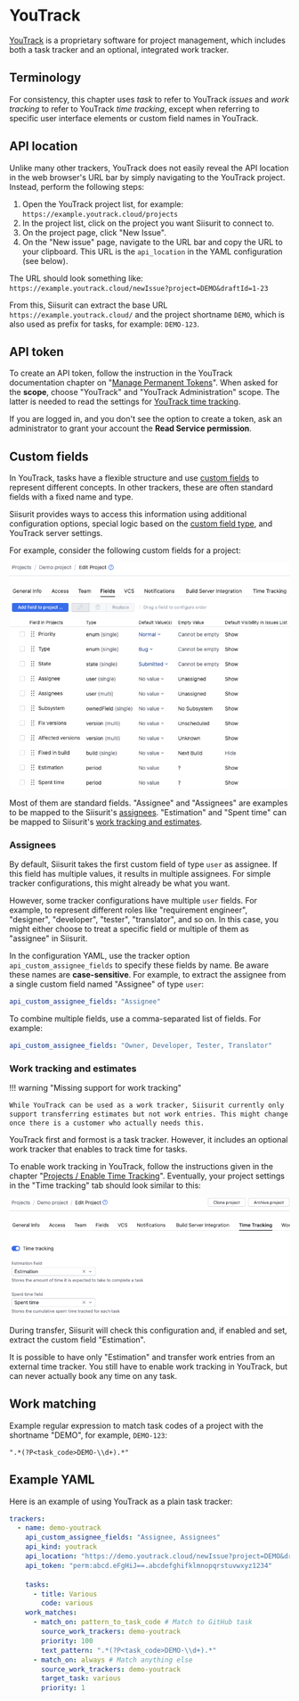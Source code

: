 # YouTrack

[YouTrack](https://www.jetbrains.com/youtrack/) is a proprietary software for project management, which includes both a task tracker and an optional, integrated work tracker.

## Terminology

For consistency, this chapter uses _task_ to refer to YouTrack _issues_ and _work tracking_ to refer to YouTrack _time tracking_, except when referring to specific user interface elements or custom field names in YouTrack.

## API location

Unlike many other trackers, YouTrack does not easily reveal the API location in the web browser's URL bar by simply navigating to the YouTrack project. Instead, perform the following steps:

1. Open the YouTrack project list, for example: `https://example.youtrack.cloud/projects`
2. In the project list, click on the project you want Siisurit to connect to.
3. On the project page, click "New Issue".
4. On the "New issue" page, navigate to the URL bar and copy the URL to your clipboard. This URL is the `api_location` in the YAML configuration (see below).

The URL should look something like: `https://example.youtrack.cloud/newIssue?project=DEMO&draftId=1-23`

From this, Siisurit can extract the base URL `https://example.youtrack.cloud/` and the project shortname `DEMO`, which is also used as prefix for tasks, for example: `DEMO-123`.

## API token

To create an API token, follow the instruction in the YouTrack documentation chapter on "[Manage Permanent Tokens](https://www.jetbrains.com/help/youtrack/devportal/Manage-Permanent-Token.html)". When asked for the **scope**, choose "YouTrack" and "YouTrack Administration" scope. The latter is needed to read the settings for [YouTrack time tracking](#work-tracking-and-estimates).

If you are logged in, and you don't see the option to create a token, ask an administrator to grant your account the **Read Service permission**.

## Custom fields

In YouTrack, tasks have a flexible structure and use [custom fields](https://www.jetbrains.com/help/youtrack/server/custom-fields.html) to represent different concepts. In other trackers, these are often standard fields with a fixed name and type.

Siisurit provides ways to access this information using additional configuration options, special logic based on the [custom field type](https://www.jetbrains.com/help/youtrack/server/supported-custom-field-types.html), and YouTrack server settings.

For example, consider the following custom fields for a project:

![Example for YouTrack custom fields](youtrack/01-custom-fields.png)

Most of them are standard fields. "Assignee" and "Assignees" are examples to be mapped to the Siisurit's [assignees](#assignees). "Estimation" and "Spent time" can be mapped to Siisurit's [work tracking and estimates](#work-tracking-and-estimates).

### Assignees

By default, Siisurit takes the first custom field of type `user` as assignee. If this field has multiple values, it results in multiple assignees. For simple tracker configurations, this might already be what you want.

However, some tracker configurations have multiple `user` fields. For example, to represent different roles like "requirement engineer", "designer", "developer", "tester", "translator", and so on. In this case, you might either choose to treat a specific field or multiple of them as "assignee" in Siisurit.

In the configuration YAML, use the tracker option `api_custom_assignee_fields` to specify these fields by name. Be aware these names are **case-sensitive**. For example, to extract the assignee from a single custom field named "Assignee" of type `user`:

```yaml
api_custom_assignee_fields: "Assignee"
```

To combine multiple fields, use a comma-separated list of fields. For example:

```yaml
api_custom_assignee_fields: "Owner, Developer, Tester, Translator"
```

### Work tracking and estimates

!!! warning "Missing support for work tracking"

    While YouTrack can be used as a work tracker, Siisurit currently only support transferring estimates but not work entries. This might change once there is a customer who actually needs this.

YouTrack first and formost is a task tracker. However, it includes an optional work tracker that enables to track time for tasks.

To enable work tracking in YouTrack, follow the instructions given in the chapter "[Projects / Enable Time Tracking](https://www.jetbrains.com/help/youtrack/cloud/enable-and-configure-time-tracking.html)". Eventually, your project settings in the "Time tracking" tab should look similar to this:

![Example for YouTrack time tracking settings](youtrack/02-configure-time-tracking.png)

During transfer, Siisurit will check this configuration and, if enabled and set, extract the custom field "Estimation".

It is possible to have only "Estimation" and transfer work entries from an external time tracker. You still have to enable work tracking in YouTrack, but can never actually book any time on any task.

## Work matching

Example regular expression to match task codes of a project with the shortname "DEMO", for example, `DEMO-123`:

```regexp
".*(?P<task_code>DEMO-\\d+).*"
```

## Example YAML

Here is an example of using YouTrack as a plain task tracker:

```yaml
trackers:
  - name: demo-youtrack
    api_custom_assignee_fields: "Assignee, Assignees"
    api_kind: youtrack
    api_location: "https://demo.youtrack.cloud/newIssue?project=DEMO&draftId=1-23"
    api_token: "perm:abcd.eFgHiJ==.abcdefghifklmnopqrstuvwxyz1234"

    tasks:
      - title: Various
        code: various
    work_matches:
      - match_on: pattern_to_task_code # Match to GitHub task
        source_work_trackers: demo-youtrack
        priority: 100
        text_pattern: ".*(?P<task_code>DEMO-\\d+).*"
      - match_on: always # Match anything else
        source_work_trackers: demo-youtrack
        target_task: various
        priority: 1
```
